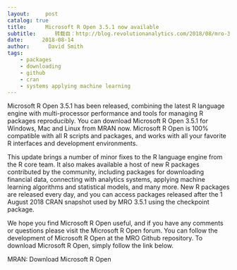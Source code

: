 ```yaml
---
layout:     post
catalog: true
title:      Microsoft R Open 3.5.1 now available
subtitle:      转载自：http://blog.revolutionanalytics.com/2018/08/mro-351-now-available.html
date:      2018-08-14
author:      David Smith
tags:
    - packages
    - downloading
    - github
    - cran
    - systems applying machine learning
---
```


Microsoft R Open 3.5.1 has been released, combining the latest R language engine with multi-processor performance and tools for managing R packages reproducibly. You can download Microsoft R Open 3.5.1 for Windows, Mac and Linux from MRAN now. Microsoft R Open is 100% compatible with all R scripts and packages, and works with all your favorite R interfaces and development environments.

This update brings a number of minor fixes to the R language engine from the R core team. It also makes available a host of new R packages contributed by the community, including packages for downloading financial data, connecting with analytics systems, applying machine learning algorithms and statistical models, and many more. New R packages are released every day, and you can access packages released after the 1 August 2018 CRAN snapshot used by MRO 3.5.1 using the checkpoint package.

We hope you find Microsoft R Open useful, and if you have any comments or questions please visit the Microsoft R Open forum. You can follow the development of Microsoft R Open at the MRO Github repository. To download Microsoft R Open, simply follow the link below.

MRAN: Download Microsoft R Open
